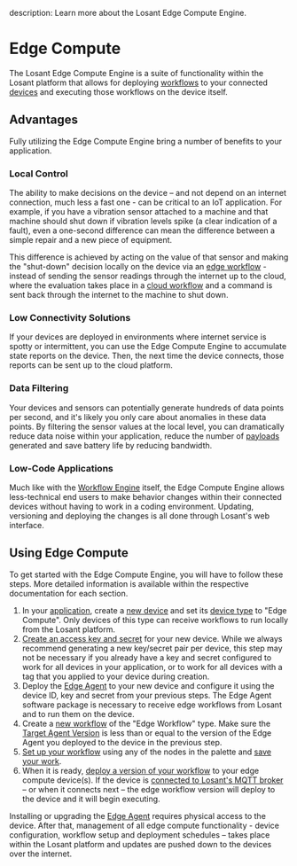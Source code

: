 description: Learn more about the Losant Edge Compute Engine.

# Edge Compute

The Losant Edge Compute Engine is a suite of functionality within the Losant platform that allows for deploying [workflows](/workflows/overview/) to your connected [devices](/devices/overview/) and executing those workflows on the device itself.

## Advantages

Fully utilizing the Edge Compute Engine bring a number of benefits to your application.

### Local Control

The ability to make decisions on the device – and not depend on an internet connection, much less a fast one - can be critical to an IoT application. For example, if you have a vibration sensor attached to a machine and that machine should shut down if vibration levels spike (a clear indication of a fault), even a one-second difference can mean the difference between a simple repair and a new piece of equipment.

This difference is achieved by acting on the value of that sensor and making the "shut-down" decision locally on the device via an [edge workflow](/workflows/edge-workflows/) - instead of sending the sensor readings through the internet up to the cloud, where the evaluation takes place in a [cloud workflow](/workflows/cloud-workflows/) and a command is sent back through the internet to the machine to shut down.

### Low Connectivity Solutions

If your devices are deployed in environments where internet service is spotty or intermittent, you can use the Edge Compute Engine to accumulate state reports on the device. Then, the next time the device connects, those reports can be sent up to the cloud platform.

### Data Filtering

Your devices and sensors can potentially generate hundreds of data points per second, and it's likely you only care about anomalies in these data points. By filtering the sensor values at the local level, you can dramatically reduce data noise within your application, reduce the number of [payloads](/organizations/resource-limits/#payload-limits) generated and save battery life by reducing bandwidth.

### Low-Code Applications

Much like with the [Workflow Engine](/workflows/overview/) itself, the Edge Compute Engine allows less-technical end users to make behavior changes within their connected devices without having to work in a coding environment. Updating, versioning and deploying the changes is all done through Losant's web interface.

## Using Edge Compute

To get started with the Edge Compute Engine, you will have to follow these steps. More detailed information is available within the respective documentation for each section.

1. In your [application](/applications/overview/), create a [new device](/devices/overview/#adding-a-device) and set its [device type](/devices/overview/#device-type) to "Edge Compute". Only devices of this type can receive workflows to run locally from the Losant platform.
2. [Create an access key and secret](/applications/access-keys/#generating-an-access-key) for your new device. While we always recommend generating a new key/secret pair per device, this step may not be necessary if you already have a key and secret configured to work for all devices in your application, or to work for all devices with a tag that you applied to your device during creation.
3. Deploy the [Edge Agent](/edge-compute/edge-agent/) to your new device and configure it using the device ID, key and secret from your previous steps. The Edge Agent software package is necessary to receive edge workflows from Losant and to run them on the device.
4. Create a [new workflow](/workflows/overview/#creating-a-workflow) of the "Edge Workflow" type. Make sure the [Target Agent Version](/workflows/edge-workflows/#edge-agent-version) is less than or equal to the version of the Edge Agent you deployed to the device in the previous step.
5. [Set up your workflow](/workflows/overview/#overview) using any of the nodes in the palette and [save your work](/workflows/edge-workflows/#saving-changes).
6. When it is ready, [deploy a version of your workflow](/edge-compute/edge-deployments/) to your edge compute device(s). If the device is [connected to Losant's MQTT broker](/mqtt/overview/) – or when it connects next – the edge workflow version will deploy to the device and it will begin executing.

Installing or upgrading the [Edge Agent](/edge-compute/edge-agent/) requires physical access to the device. After that, management of all edge compute functionality - device configuration, workflow setup and deployment schedules – takes place within the Losant platform and updates are pushed down to the devices over the internet.
